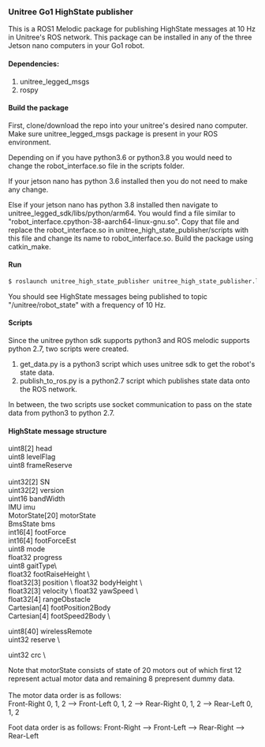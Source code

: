 ### Unitree Go1 HighState publisher

This is a ROS1 Melodic package for publishing HighState messages at 10 Hz in Unitree's ROS network. 
This package can be installed in any of the three Jetson nano computers in your Go1 robot.

#### Dependencies:

1. unitree_legged_msgs
2. rospy

#### Build the package

First, clone/download the repo into your unitree's desired nano computer. Make sure unitree_legged_msgs package is present in your ROS environment.

Depending on if you have python3.6 or python3.8 you would need to change the robot_interface.so file in the scripts folder.

If your jetson nano has python 3.6 installed then you do not need to make any change.

Else if your jetson nano has python 3.8 installed then navigate to unitree_legged_sdk/libs/python/arm64. You would find a file similar to "robot_interface.cpython-38-aarch64-linux-gnu.so".
Copy that file and replace the robot_interface.so in unitree_high_state_publisher/scripts with this file and change its name to robot_interface.so.
Build the package using catkin_make.

#### Run

```bash
$ roslaunch unitree_high_state_publisher unitree_high_state_publisher.launch
```

You should see HighState messages being published to topic "/unitree/robot_state" with a frequency of 10 Hz.

#### Scripts

Since the unitree python sdk supports python3 and ROS melodic supports python 2.7, two scripts were created.

1. get_data.py is a python3 script which uses unitree sdk to get the robot's state data.
2. publish_to_ros.py is a python2.7 script which publishes state data onto the ROS network.

In between, the two scripts use socket communication to pass on the state data from python3 to python 2.7.

#### HighState message structure

uint8[2] head\
uint8 levelFlag\
uint8 frameReserve\
\
uint32[2] SN\
uint32[2] version\
uint16 bandWidth\
IMU imu\
MotorState[20] motorState\
BmsState bms\
int16[4] footForce\
int16[4] footForceEst\
uint8 mode\
float32 progress\
uint8 gaitType\  
float32 footRaiseHeight \		  
float32[3] position \ 
float32 bodyHeight	\		  
float32[3] velocity \ 
float32 yawSpeed	\			   
float32[4] rangeObstacle \
Cartesian[4] footPosition2Body \
Cartesian[4] footSpeed2Body	\

uint8[40] wirelessRemote \
uint32 reserve \

uint32 crc \

Note that motorState consists of state of 20 motors out of which first 12 represent actual motor data and remaining 8 prepresent dummy data. \
\
The motor data order is as follows:\
Front-Right 0, 1, 2 --> Front-Left 0, 1, 2 -->  Rear-Right 0, 1, 2 --> Rear-Left 0, 1, 2 


Foot data order is as follows:
Front-Right --> Front-Left -->  Rear-Right --> Rear-Left
